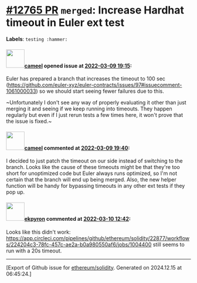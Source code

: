 # [\#12765 PR](https://github.com/ethereum/solidity/pull/12765) `merged`: Increase Hardhat timeout in Euler ext test
**Labels**: `testing :hammer:`


#### <img src="https://avatars.githubusercontent.com/u/137030?v=4" width="50">[cameel](https://github.com/cameel) opened issue at [2022-03-09 19:15](https://github.com/ethereum/solidity/pull/12765):

Euler has prepared a branch that increases the timeout to 100 sec (https://github.com/euler-xyz/euler-contracts/issues/97#issuecomment-1061000033) so we should start seeing fewer failures due to this.

~Unfortunately I don't see any way of properly evaluating it other than just merging it and seeing if we keep running into timeouts. They happen regularly but even if I just rerun tests a few times here, it won't prove that the issue is fixed.~

#### <img src="https://avatars.githubusercontent.com/u/137030?v=4" width="50">[cameel](https://github.com/cameel) commented at [2022-03-09 19:40](https://github.com/ethereum/solidity/pull/12765#issuecomment-1063290607):

I decided to just patch the timeout on our side instead of switching to the branch. Looks like the cause of these timeouts might be that they're too short for unoptimized code but Euler always runs optimized, so I'm not certain that the branch will end up being merged. Also, the new helper function will be handy for bypassing timeouts in any other ext tests if they pop up.

#### <img src="https://avatars.githubusercontent.com/u/1347491?v=4" width="50">[ekpyron](https://github.com/ekpyron) commented at [2022-03-10 12:42](https://github.com/ethereum/solidity/pull/12765#issuecomment-1064014813):

Looks like this didn't work:
https://app.circleci.com/pipelines/github/ethereum/solidity/22877/workflows/224204c3-78fc-457c-ae2a-b0a980550af6/jobs/1004400 still seems to run with a 20s timeout.


-------------------------------------------------------------------------------



[Export of Github issue for [ethereum/solidity](https://github.com/ethereum/solidity). Generated on 2024.12.15 at 06:45:24.]
